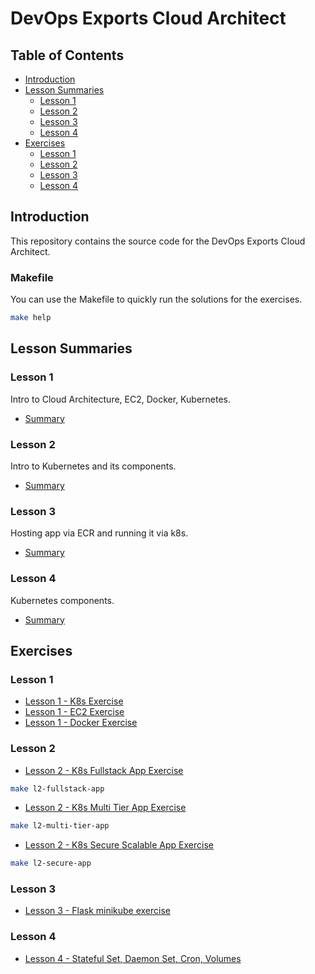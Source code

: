 # DevOps Exports Cloud Architect

## Table of Contents

- [Introduction](#introduction)
- [Lesson Summaries](#lesson-summaries)
  - [Lesson 1](#lesson-1)
  - [Lesson 2](#lesson-2)
  - [Lesson 3](#lesson-3)
  - [Lesson 4](#lesson-4)
- [Exercises](#exercises)
  - [Lesson 1](#lesson-1-1)
  - [Lesson 2](#lesson-2-1)
  - [Lesson 3](#lesson-3-1)
  - [Lesson 4](#lesson-4-1)

## Introduction

This repository contains the source code for the DevOps Exports Cloud Architect.

### Makefile

You can use the Makefile to quickly run the solutions for the exercises.

```bash
make help
```

## Lesson Summaries

### Lesson 1

Intro to Cloud Architecture, EC2, Docker, Kubernetes.

- [Summary](./summery/Lesson1.md)

### Lesson 2

Intro to Kubernetes and its components.

- [Summary](./summery/Lesson2.md)

### Lesson 3

Hosting app via ECR and running it via k8s.

- [Summary](./summery/Lesson3.md)

### Lesson 4

Kubernetes components.

- [Summary](./summery/Lesson4.md)

## Exercises

### Lesson 1

- [Lesson 1 - K8s Exercise](lesson1/k8s-exercise.md)
- [Lesson 1 - EC2 Exercise](lesson1/ec2-exercise.md)
- [Lesson 1 - Docker Exercise](lesson1/docker-exercise/docker-exercise.md)

### Lesson 2

- [Lesson 2 - K8s Fullstack App Exercise](lesson2/k8s_fullStack_exercise.md)

```bash
make l2-fullstack-app
```

- [Lesson 2 - K8s Multi Tier App Exercise](lesson2/k8s_multi-tier_exercise.md)

```bash
make l2-multi-tier-app
```

- [Lesson 2 - K8s Secure Scalable App Exercise](lesson2/k8s_secure_scalable_exercise.md)

```bash
make l2-secure-app
```

### Lesson 3

- [Lesson 3 - Flask minikube exercise](Lesson3/flask_minikube_exercise.md)

### Lesson 4

- [Lesson 4 - Stateful Set, Daemon Set, Cron, Volumes](Lesson4/statefulset_daemonset_exercise.md)

